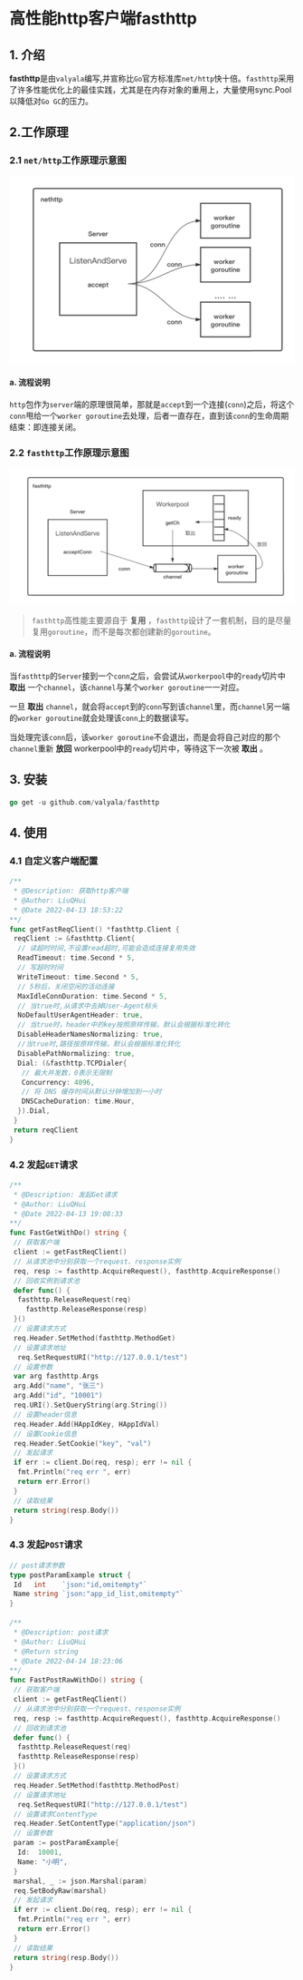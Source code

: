 # 高性能http客户端fasthttp

## 1. 介绍

**fasthttp**是由`valyala`编写,并宣称比`Go`官方标准库`net/http`快十倍。`fasthttp`采用了许多性能优化上的最佳实践，尤其是在内存对象的重用上，大量使用sync.Pool以降低对`Go GC`的压力。

## 2.工作原理

### 2.1 `net/http`工作原理示意图

![图片](./assets/高性能http客户端fasthttp/1.png)

#### a. 流程说明

`http`包作为`server`端的原理很简单，那就是`accept`到一个连接(`conn`)之后，将这个`conn`甩给一个`worker goroutine`去处理，后者一直存在，直到该`conn`的生命周期结束：即连接关闭。

### 2.2 `fasthttp`工作原理示意图

![图片](./assets/高性能http客户端fasthttp/2.png)



> `fasthttp`高性能主要源自于 **复用** ，`fasthttp`设计了一套机制，目的是尽量复用`goroutine`，而不是每次都创建新的`goroutine`。

#### a. 流程说明

当`fasthttp`的`Server`接到一个`conn`之后，会尝试从`workerpool`中的`ready`切片中 **取出** 一个`channel`，该`channel`与某个`worker goroutine`一一对应。

一旦 **取出** `channel`，就会将`accept`到的`conn`写到该`channel`里，而`channel`另一端的`worker goroutine`就会处理该`conn`上的数据读写。

当处理完该`conn`后，该`worker goroutine`不会退出，而是会将自己对应的那个`channel`重新 **放回** workerpool中的`ready`切片中，等待这下一次被 **取出** 。

## 3. 安装

```go
go get -u github.com/valyala/fasthttp
```

## 4. 使用

### 4.1 自定义客户端配置

```go
/**
 * @Description: 获取http客户端
 * @Author: LiuQHui
 * @Date 2022-04-13 18:53:22
**/
func getFastReqClient() *fasthttp.Client {
 reqClient := &fasthttp.Client{
  // 读超时时间,不设置read超时,可能会造成连接复用失效
  ReadTimeout: time.Second * 5,
  // 写超时时间
  WriteTimeout: time.Second * 5,
  // 5秒后，关闭空闲的活动连接
  MaxIdleConnDuration: time.Second * 5,
  // 当true时,从请求中去掉User-Agent标头
  NoDefaultUserAgentHeader: true,
  // 当true时，header中的key按照原样传输，默认会根据标准化转化
  DisableHeaderNamesNormalizing: true,
  //当true时,路径按原样传输，默认会根据标准化转化
  DisablePathNormalizing: true,
  Dial: (&fasthttp.TCPDialer{
   // 最大并发数，0表示无限制
   Concurrency: 4096,
   // 将 DNS 缓存时间从默认分钟增加到一小时
   DNSCacheDuration: time.Hour,
  }).Dial,
 }
 return reqClient
}
```

### 4.2 发起`GET`请求

```go
/**
 * @Description: 发起Get请求
 * @Author: LiuQHui
 * @Date 2022-04-13 19:08:33
**/
func FastGetWithDo() string {
 // 获取客户端
 client := getFastReqClient()
 // 从请求池中分别获取一个request、response实例
 req, resp := fasthttp.AcquireRequest(), fasthttp.AcquireResponse()
 // 回收实例到请求池
 defer func() {
  fasthttp.ReleaseRequest(req)
    fasthttp.ReleaseResponse(resp)
 }()
 // 设置请求方式
 req.Header.SetMethod(fasthttp.MethodGet)
 // 设置请求地址
  req.SetRequestURI("http://127.0.0.1/test")
 // 设置参数
 var arg fasthttp.Args
 arg.Add("name", "张三")
 arg.Add("id", "10001")
 req.URI().SetQueryString(arg.String())
 // 设置header信息
 req.Header.Add(HAppIdKey, HAppIdVal)
 // 设置Cookie信息
 req.Header.SetCookie("key", "val")
 // 发起请求
 if err := client.Do(req, resp); err != nil {
  fmt.Println("req err ", err)
  return err.Error()
 }
 // 读取结果
 return string(resp.Body())
}
```

### 4.3 发起`POST`请求

```go
// post请求参数
type postParamExample struct {
 Id   int    `json:"id,omitempty"`
 Name string `json:"app_id_list,omitempty"`
}

/**
 * @Description: post请求
 * @Author: LiuQHui
 * @Return string
 * @Date 2022-04-14 18:23:06
**/
func FastPostRawWithDo() string {
 // 获取客户端
 client := getFastReqClient()
 // 从请求池中分别获取一个request、response实例
 req, resp := fasthttp.AcquireRequest(), fasthttp.AcquireResponse()
 // 回收到请求池
 defer func() {
  fasthttp.ReleaseRequest(req)
  fasthttp.ReleaseResponse(resp)
 }()
 // 设置请求方式
 req.Header.SetMethod(fasthttp.MethodPost)
 // 设置请求地址
  req.SetRequestURI("http://127.0.0.1/test")
 // 设置请求ContentType
 req.Header.SetContentType("application/json")
 // 设置参数
 param := postParamExample{
  Id:  10001,
  Name: "小明",
 }
 marshal, _ := json.Marshal(param)
 req.SetBodyRaw(marshal)
 // 发起请求
 if err := client.Do(req, resp); err != nil {
  fmt.Println("req err ", err)
  return err.Error()
 }
 // 读取结果
 return string(resp.Body())
}
```